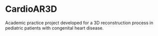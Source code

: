 # CardioAR3D
Academic practice project developed for a 3D reconstruction process in pediatric patients with congenital heart disease.
